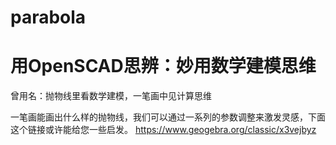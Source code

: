 # parabola
# 用OpenSCAD思辨：妙用数学建模思维

曾用名：抛物线里看数学建模，一笔画中见计算思维

一笔画能画出什么样的抛物线，我们可以通过一系列的参数调整来激发灵感，下面这个链接或许能给您一些启发。
https://www.geogebra.org/classic/x3vejbyz
